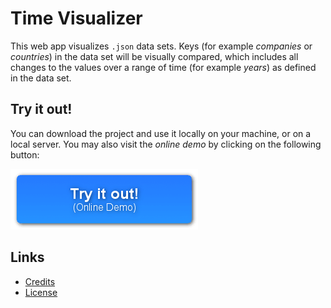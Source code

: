 
# Time Visualizer

This web app visualizes `.json` data sets. Keys (for example *companies* or *countries*) in the data set will be visually compared, which includes all changes to the values over a range of time (for example *years*) as defined in the data set.

## Try it out!

You can download the project and use it locally on your machine, or on a local server. You may also visit the *online demo* by clicking on the following button:

[![Show the online demo](/doc/img/online_demo_button.png)](https://christiandunkel.github.io/time-visualizer/)

## Links
- [Credits](/doc/credits.md)
- [License](LICENSE.md)
